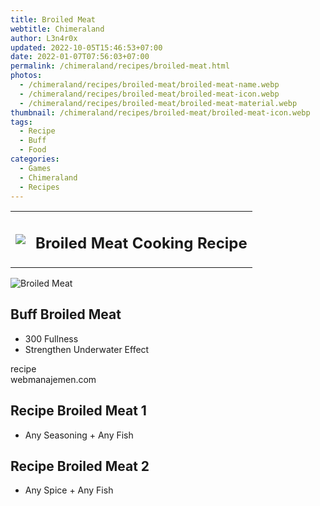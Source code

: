 ```yaml
---
title: Broiled Meat
webtitle: Chimeraland
author: L3n4r0x
updated: 2022-10-05T15:46:53+07:00
date: 2022-01-07T07:56:03+07:00
permalink: /chimeraland/recipes/broiled-meat.html
photos:
  - /chimeraland/recipes/broiled-meat/broiled-meat-name.webp
  - /chimeraland/recipes/broiled-meat/broiled-meat-icon.webp
  - /chimeraland/recipes/broiled-meat/broiled-meat-material.webp
thumbnail: /chimeraland/recipes/broiled-meat/broiled-meat-icon.webp
tags:
  - Recipe
  - Buff
  - Food
categories:
  - Games
  - Chimeraland
  - Recipes
---
```


<section id="bootstrap-wrapper"><link rel="stylesheet" href="https://cdn.statically.io/gh/dimaslanjaka/Web-Manajemen/40ac3225/css/bootstrap-4.5-wrapper.css"/><div class="row mb-2"><div class="col-md-12 mb-2"><table class="table" id="post-info"><tbody><tr><td><img class="d-inline-block me-2" src="/chimeraland/recipes/broiled-meat/broiled-meat-icon.webp" width="auto" height="auto"/></td><td><h1 class="fs-5">Broiled Meat Cooking Recipe</h1></td></tr></tbody></table></div></div><div class="card mb-2"><div class="row g-0"><div class="col-sm-4 position-relative mb-2"><img src="/chimeraland/recipes/broiled-meat/broiled-meat-material.webp" class="card-img fit-cover w-100 h-100" alt="Broiled Meat" data-fancybox="true"/></div><div class="col-sm-8 mb-2"><div class="card-body"><h2 class="card-title fs-5">Buff Broiled Meat</h2><div class="card-text"><ul><li>300 Fullness</li><li>Strengthen Underwater Effect</li></ul></div><span class="badge rounded-pill bg-dark">recipe</span></div><div class="card-footer text-end text-muted">webmanajemen.com</div></div></div></div><div class="row mb-2"><div class="col-12 col-lg-6 recipe-item mb-2"><div class="card"><div class="card-body"><h2 class="card-title fs-5">Recipe Broiled Meat 1</h2><div class="card-text"><ul><li>Any Seasoning<span> + </span>Any Fish</li></ul></div></div></div></div><div class="col-12 col-lg-6 recipe-item mb-2"><div class="card"><div class="card-body"><h2 class="card-title fs-5">Recipe Broiled Meat 2</h2><div class="card-text"><ul><li>Any Spice<span> + </span>Any Fish</li></ul></div></div></div></div></div></section>